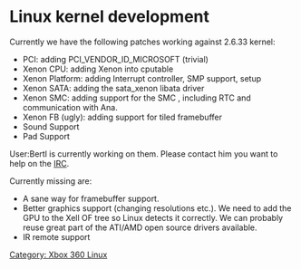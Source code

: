 # Linux kernel development

Currently we have the following patches working against 2.6.33 kernel:

- PCI: adding PCI_VENDOR_ID_MICROSOFT (trivial)
- Xenon CPU: adding Xenon into cputable
- Xenon Platform: adding Interrupt controller, SMP support, setup
- Xenon SATA: adding the sata_xenon libata driver
- Xenon SMC: adding support for the SMC , including RTC and
  communication with Ana.
- Xenon FB (ugly): adding support for tiled framebuffer
- Sound Support
- Pad Support

User:Bertl is currently working on them. Please contact him you want to
help on the [IRC](IRC).

Currently missing are:

- A sane way for framebuffer support.
- Better graphics support (changing resolutions etc.). We need to add
  the GPU to the Xell OF tree so Linux detects it correctly. We can
  probably reuse great part of the ATI/AMD open source drivers
  available.
- IR remote support

[Category: Xbox 360 Linux](../Category_Xbox360_Linux)
